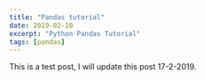 ```yaml
---
title: "Pandas tutorial"
date: 2019-02-10
excerpt: "Python Pandas Tutorial"
tags: [pandas]
---
```

This is a test post, I will update this post 17-2-2019.
